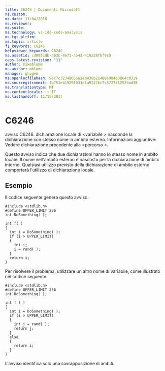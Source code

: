 ```yaml
---
title: C6246 | Documenti Microsoft
ms.custom: 
ms.date: 11/04/2016
ms.reviewer: 
ms.suite: 
ms.technology: vs-ide-code-analysis
ms.tgt_pltfrm: 
ms.topic: article
f1_keywords: C6246
helpviewer_keywords: C6246
ms.assetid: cd895cdb-ab3b-4671-ab43-419228fbf980
caps.latest.revision: "11"
author: mikeblome
ms.author: mblome
manager: ghogen
ms.openlocfilehash: 98c7c3234865662ea436b21488a00483864cd319
ms.sourcegitcommit: fb751e41929f031d1a9247bc7c8727312539ad35
ms.translationtype: MT
ms.contentlocale: it-IT
ms.lasthandoff: 11/15/2017
---
```

# <a name="c6246"></a>C6246
avviso C6246: dichiarazione locale di \<variabile > nasconde la dichiarazione con stesso nome in ambito esterno. Informazioni aggiuntive: Vedere dichiarazione precedente alla \<percorso >.  
  
 Questo avviso indica che due dichiarazioni hanno lo stesso nome in ambito locale. Il nome nell'ambito esterno è nascosto per la dichiarazione di ambito interno. Qualsiasi utilizzo previsto della dichiarazione di ambito esterno comporterà l'utilizzo di dichiarazione locale.  
  
## <a name="example"></a>Esempio  
 Il codice seguente genera questo avviso:  
  
```  
#include <stdlib.h>  
#define UPPER_LIMIT 256  
int DoSomething( );  
  
int f( )  
{  
  int i = DoSomething( );  
  if (i > UPPER_LIMIT)  
  {  
    int i;  
    i = rand( );  
  }  
  return i;  
}  
```  
  
 Per risolvere il problema, utilizzare un altro nome di variabile, come illustrato nel codice seguente:  
  
```  
#include <stdlib.h>  
#define UPPER_LIMIT 256  
int DoSomething( );  
  
int f ( )  
{  
  int i = DoSomething( );  
  if (i > UPPER_LIMIT)  
  {  
    int j = rand( );  
    return j;  
  }  
  else  
  {  
    return i;  
  }  
}  
```  
  
 L'avviso identifica solo una sovrapposizione di ambiti.